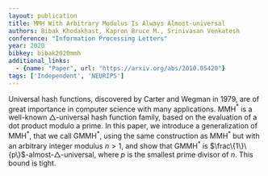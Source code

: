 ```yaml
---
layout: publication
title: MMH With Arbitrary Modulus Is Always Almost-universal
authors: Bibak Khodakhast, Kapron Bruce M., Srinivasan Venkatesh
conference: "Information Processing Letters"
year: 2020
bibkey: bibak2020mmh
additional_links:
  - {name: "Paper", url: "https://arxiv.org/abs/2010.05420"}
tags: ['Independent', 'NEURIPS']
---
```

Universal hash functions, discovered by Carter and Wegman in 1979, are of great importance in computer science with many applications. MMH$^*$ is a well-known $\triangle$-universal hash function family, based on the evaluation of a dot product modulo a prime. In this paper, we introduce a generalization of MMH$^*$, that we call GMMH$^*$, using the same construction as MMH$^*$ but with an arbitrary integer modulus $n>1$, and show that GMMH$^*$ is $\frac\{1\}\{p\}$-almost-$\triangle$-universal, where $p$ is the smallest prime divisor of $n$. This bound is tight.
